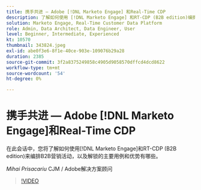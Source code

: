 ```yaml
---
title: 携手共进 — Adobe [!DNL Marketo Engage] 和Real-Time CDP
description: 了解如何使用 [!DNL Marketo Engage] 和RT-CDP (B2B edition)编排B2B营销活动
solution: Marketo Engage, Real-Time Customer Data Platform
role: Admin, Data Architect, Data Engineer, User
level: Beginner, Intermediate, Experienced
kt: 10570
thumbnail: 343824.jpeg
exl-id: abe0f3e6-8f1e-40ce-903e-109076b29a28
duration: 2385
source-git-commit: 3f2a8375249858c4905d9058570dffcd4dcd8622
workflow-type: tm+mt
source-wordcount: '54'
ht-degree: 0%

---
```


# 携手共进 — Adobe [!DNL Marketo Engage]和Real-Time CDP

在此会话中，您将了解如何使用[!DNL Marketo Engage]和RT-CDP (B2B edition)来编排B2B营销活动，以及解锁的主要用例和优势有哪些。

*Mihai Prisacariu* CJM / Adobe解决方案顾问

>[!VIDEO](https://video.tv.adobe.com/v/343824/?quality=12&learn=on)
